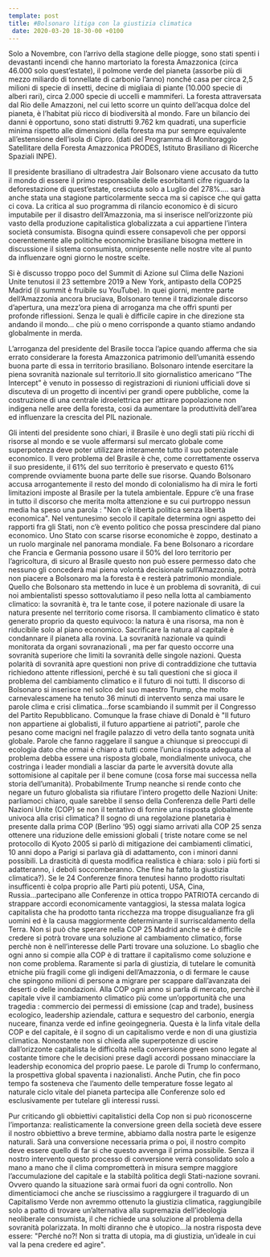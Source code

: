 ```yaml
---
template: post
title: #Bolsonaro litiga con la giustizia climatica
 date: 2020-03-20 18-30-00 +0100
---
```

Solo a Novembre, con l’arrivo della stagione delle piogge, sono stati spenti i devastanti incendi che hanno martoriato la foresta Amazzonica (circa 46.000 solo quest’estate), il polmone verde del pianeta (assorbe più di mezzo miliardo di tonnellate di carbonio l’anno) nonché casa per circa 2,5 milioni di specie di insetti, decine di migliaia di piante (10.000 specie di alberi rari), circa 2.000 specie di uccelli e mammiferi. La foresta attraversata dal Rio delle Amazzoni, nel cui letto scorre un quinto dell’acqua dolce del pianeta, è l’habitat più ricco di biodiversità al mondo. Fare un bilancio dei danni è opportuno, sono stati distrutti 9.762 km quadrati, una superficie minima rispetto alle dimensioni della foresta ma pur sempre equivalente all’estensione dell’isola di Cipro. (dati del Programma di Monitoraggio Satellitare della Foresta Amazzonica PRODES, Istituto Brasiliano di Ricerche Spaziali INPE).

Il presidente brasiliano di ultradestra Jair Bolsonaro viene accusato da tutto il mondo di essere il primo responsabile delle esorbitanti cifre riguardo la deforestazione di quest’estate, cresciuta solo a Luglio del 278%.... sarà anche stata una stagione particolarmente secca ma si capisce che qui gatta ci cova. La critica al suo programma di rilancio economico è di sicuro imputabile per il disastro dell’Amazzonia, ma si inserisce nell’orizzonte più vasto della produzione capitalistica globalizzata a cui appartiene l’intera società consumista. Bisogna quindi essere consapevoli che per opporsi coerentemente alle politiche economiche brasiliane bisogna mettere in discussione il sistema consumista, onnipresente nelle nostre vite al punto da influenzare ogni giorno le nostre scelte.

Si è discusso troppo poco del Summit di Azione sul Clima delle Nazioni Unite tenutosi il 23 settembre 2019 a New York, antipasto della COP25 Madrid (il summit è fruibile su YouTube). In quei giorni, mentre parte dell’Amazzonia ancora bruciava, Bolsonaro tenne il tradizionale discorso d’apertura, una mezz’ora piena di arroganza ma che offrì spunti per profonde riflessioni. Senza le quali è difficile capire in che direzione sta andando il mondo... che più o meno corrisponde a quanto stiamo andando globalmente in merda.

L’arroganza del presidente del Brasile tocca l’apice quando afferma che sia errato considerare la foresta Amazzonica patrimonio dell’umanità essendo buona parte di essa in territorio brasiliano. Bolsonaro intende esercitare la piena sovranità nazionale sul territorio.Il sito giornalistico americano “The Intercept” è venuto in possesso di registrazioni di riunioni ufficiali dove si discuteva di un progetto di incentivi per grandi opere pubbliche, come la costruzione di una centrale idroelettrica per attirare popolazione non indigena nelle aree della foresta, cosi da aumentare la produttività dell’area ed influenzare la crescita del PIL nazionale.

Gli intenti del presidente sono chiari, il Brasile è uno degli stati più ricchi di risorse al mondo e se vuole affermarsi sul mercato globale come superpotenza deve poter utilizzare interamente tutto il suo potenziale economico. Il vero problema del Brasile è che, come correttamente osserva il suo presidente, il 61% del suo territorio è preservato e questo 61% comprende ovviamente buona parte delle sue risorse. Quando Bolsonaro accusa arrogantemente il resto del mondo di colonialismo ha di mira le forti limitazioni imposte al Brasile per la tutela ambientale. Eppure c’è una frase in tutto il discorso che merita molta attenzione e su cui purtroppo nessun media ha speso una parola : "Non c’è libertà politica senza libertà economica". Nel ventunesimo secolo il capitale determina ogni aspetto dei rapporti fra gli Stati, non c’è evento politico che possa prescindere dal piano economico. Uno Stato con scarse risorse economiche è zoppo, destinato a un ruolo marginale nel panorama mondiale. Fa bene Bolsonaro a ricordare che Francia e Germania possono usare il 50% del loro territorio per l’agricoltura, di sicuro al Brasile questo non può essere permesso dato che nessuno gli concederà mai piena volontà decisionale sull’Amazzonia, potrà non piacere a Bolsonaro ma la foresta è e resterà patrimonio mondiale. Quello che Bolsonaro sta mettendo in luce è un problema di sovranità, di cui noi ambientalisti spesso sottovalutiamo il peso nella lotta al cambiamento climatico: la sovranità è, tra le tante cose, il potere nazionale di usare la natura presente nel territorio come risorsa. Il cambiamento climatico è stato generato proprio da questo equivoco: la natura è una risorsa, ma non è riducibile solo al piano economico. Sacrificare la natura al capitale è condannare il pianeta alla rovina. La sovranità nazionale va quindi monitorata da organi sovranazionali , ma per far questo occorre una sovranità superiore che limiti la sovranità delle singole nazioni. Questa polarità di sovranità apre questioni non prive di contraddizione che tuttavia richiedono attente riflessioni, perché è su tali questioni che si gioca il problema del cambiamento climatico e il futuro di noi tutti. Il discorso di Bolsonaro si inserisce nel solco del suo maestro Trump, che molto carnevalescamene ha tenuto 36 minuti di intervento senza mai usare le parole clima e crisi climatica...forse scambiando il summit per il Congresso del Partito Repubblicano. Comunque la frase chiave di Donald è "Il futuro non appartiene ai globalisti, il futuro appartiene ai patrioti", parole che pesano come macigni nel fragile palazzo di vetro della tanto sognata unità globale. Parole che fanno raggelare il sangue a chiunque si preoccupi di ecologia dato che ormai è chiaro a tutti come l’unica risposta adeguata al problema debba essere una risposta globale, mondialmente univoca, che costringa i leader mondiali a lasciar da parte le avversità dovute alla sottomisione al capitale per il bene comune (cosa forse mai successa nella storia dell’umanità). Probabilmente Trump neanche si rende conto che negare un futuro globalista sia rifiutare l’intero progetto delle Nazioni Unite: parliamoci chiaro, quale sarebbe il senso della Conferenza delle Parti delle Nazioni Unite (COP) se non il tentativo di fornire una risposta globalmente univoca alla crisi climatica? Il sogno di una regolazione planetaria è presente dalla prima COP (Berlino ’95) oggi siamo arrivati alla COP 25 senza ottenere una riduzione delle emissioni globali ( triste notare come se nel protocollo di Kyoto 2005 si parlò di mitigazione dei cambiamenti climatici, 10 anni dopo a Parigi si parlava già di adattamento, con i minori danni possibili. La drasticità di questa modifica realistica è chiara: solo i più forti si adatteranno, i deboli soccomberanno. Che fine ha fatto la giustizia climatica?). Se le 24 Conferenze finora tenutesi hanno prodotto risultati insufficenti è colpa proprio alle Parti più potenti, USA, Cina, Russia...partecipano alle Conferenze in ottica troppo PATRIOTA cercando di strappare accordi economicamente vantaggiosi, la stessa malata logica capitalista che ha prodotto tanta ricchezza ma troppe disugualianze fra gli uomini ed è la causa maggiormente determinante il surriscaldamento della Terra. Non si può che sperare nella COP 25 Madrid anche se è difficile credere si potrà trovare una soluzione al cambiamento climatico, forse perchè non è nell’interesse delle Parti trovare una soluzione. Lo sbaglio che ogni anno si compie alla COP è di trattare il capitalismo come soluzione e non come problema. Raramente si parla di giustizia, di tutelare le comunità etniche più fragili come gli indigeni dell’Amazzonia, o di fermare le cause che spingono milioni di persone a migrare per scappare dall’avanzata dei deserti o delle inondazioni. Alla COP ogni anno si parla di mercato, perchè il capitale vive il cambiamento climatico più come un’opportunità che una tragedia : commercio dei permessi di emissione (cap and trade), business ecologico, leadership aziendale, cattura e sequestro del carbonio, energia nuceare, finanza verde ed infine geoingegneria. Questa è la linfa vitale della COP e del capitale, è il sogno di un capitalismo verde e non di una giustizia climatica. Nonostante non si chieda alle superpotenze di uscire dall’orizzonte capitalista le difficoltà nella conversione green sono legate al costante timore che le decisioni prese dagli accordi possano minacciare la leadership economica del proprio paese. Le parole di Trump lo confermano, la prospettiva global spaventa i nazionalisti. Anche Putin, che fin poco tempo fa sosteneva che l’aumento delle temperature fosse legato al naturale ciclo vitale del pianeta partecipa alle Conferenze solo ed esclusivamente per tutelare gli interessi russi.

Pur criticando gli obbiettivi capitalistici della Cop non si può riconoscerne l’importanza: realisticamente la conversione green della società deve essere il nostro obbiettivo a breve termine, abbiamo dalla nostra parte le esigenze naturali. Sarà una conversione necessaria prima o poi, il nostro compito deve essere quello di far si che questo avvenga il prima possibile. Senza il nostro intervento questo processo di conversione verrà consolidato solo a mano a mano che il clima comprometterà in misura sempre maggiore l’accumulazione del capitale e la stabiltà politica degli Stati-nazione sovrani. Ovvero quando la situazione sarà ormai fuori da ogni controllo. Non dimenticiamoci che anche se riuscissimo a raggiurgere il traguardo di un Capitalismo Verde non avremmo ottenuto la giustizia climatica, raggiungibile solo a patto di trovare un’alternativa alla supremazia dell’ideologia neoliberale consumista, il che richiede una soluzione al problema della sovranità polarizzata. In molti diranno che è utopico...la nostra risposta deve essere: "Perché no?! Non si tratta di utopia, ma di giustizia, un’ideale in cui val la pena credere ed agire".
